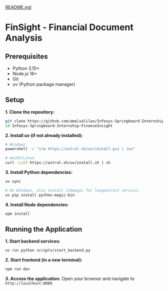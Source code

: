 [README.md](https://github.com/user-attachments/files/22764146/README.md)
# FinSight - Financial Document Analysis

## Prerequisites

- Python 3.10+
- Node.js 16+
- Git
- uv (Python package manager)

## Setup

**1. Clone the repository:**
```bash
git clone https://github.com/amalsalilan/Infosys-Springboard-Internship-FinanceInsight.git
cd Infosys-Springboard-Internship-FinanceInsight
```

**2. Install uv (if not already installed):**
```bash
# Windows
powershell -c "irm https://astral.sh/uv/install.ps1 | iex"

# macOS/Linux
curl -LsSf https://astral.sh/uv/install.sh | sh
```

**3. Install Python dependencies:**
```bash
uv sync

# On Windows, also install libmagic for langextract service:
uv pip install python-magic-bin
```

**4. Install Node dependencies:**
```bash
npm install
```

## Running the Application

**1. Start backend services:**
```bash
uv run python scripts/start_backend.py
```

**2. Start frontend (in a new terminal):**
```bash
npm run dev
```


**3. Access the application:**
Open your browser and navigate to `http://localhost:8080`

